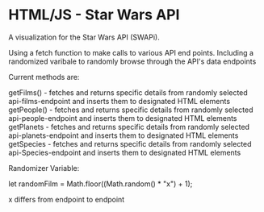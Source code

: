 # HTML/JS - Star Wars API

A visualization for the Star Wars API (SWAPi). 

Using a fetch function to make calls to various API end points. Including a randomized varibale to randomly browse through the API's data endpoints

Current methods are:

getFilms() - fetches and returns specific details from randomly selected api-films-endpoint and inserts them to designated HTML elements
getPeople() - fetches and returns specific details from randomly selected api-people-endpoint and inserts them to designated HTML elements
getPlanets - fetches and returns specific details from randomly selected api-planets-endpoint and inserts them to designated HTML elements
getSpecies - fetches and returns specific details from randomly selected api-Species-endpoint and inserts them to designated HTML elements

Randomizer Variable:

let randomFilm = Math.floor((Math.random() * "x") + 1);

x differs from endpoint to endpoint

